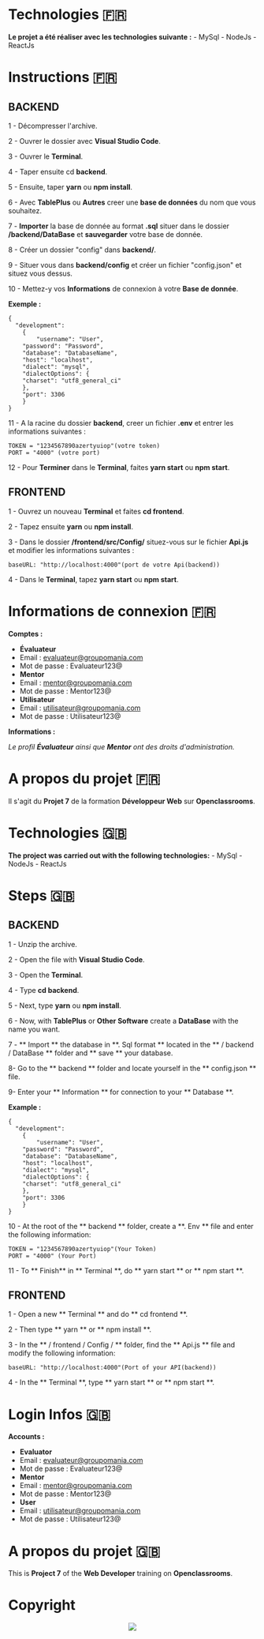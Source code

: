 # Technologies 🇫🇷

**Le projet a été réaliser avec les technologies suivante :**
	- MySql
	- NodeJs
	- ReactJs
	
# Instructions 🇫🇷

## BACKEND

1 - Décompresser l'archive. 

2 - Ouvrer le dossier avec **Visual Studio Code**.

3 - Ouvrer le **Terminal**.

4 - Taper ensuite cd **backend**.

5 - Ensuite, taper **yarn** ou **npm install**.

6 - Avec **TablePlus** ou **Autres** creer une **base de données** du nom que vous souhaitez.

7 - **Importer** la base de donnée au format **.sql** situer dans le dossier **/backend/DataBase** et **sauvegarder** votre base de donnée.

8 - Créer un dossier "config" dans **backend/**.

9 - Situer vous dans **backend/config** et créer un fichier "config.json" et situez vous dessus.

10 -  Mettez-y vos **Informations** de connexion à votre **Base de donnée**.

**Exemple :**
		
	{
	  "development": 
	    {
	        "username": "User",
		"password": "Password",
		"database": "DatabaseName",
		"host": "localhost",
		"dialect": "mysql",
		"dialectOptions": {
		"charset": "utf8_general_ci"
	    },
		"port": 3306
	    }
	}
	
11 - A la racine du dossier **backend**, creer un fichier **.env** et entrer les informations suivantes :

	TOKEN = "1234567890azertyuiop"(votre token)
	PORT = "4000" (votre port)
	
12 - Pour **Terminer** dans le **Terminal**, faites **yarn start** ou **npm start**.

## FRONTEND

1 - Ouvrez un nouveau **Terminal** et faites **cd frontend**.

2 - Tapez ensuite **yarn** ou **npm install**.

3 - Dans le dossier **/frontend/src/Config/** situez-vous sur le fichier **Api.js** et modifier les informations suivantes :

	baseURL: "http://localhost:4000"(port de votre Api(backend))
        
4 - Dans le **Terminal**, tapez **yarn start** ou **npm start**.
	
# Informations de connexion 🇫🇷

**Comptes :**
 - **Évaluateur**
 - Email : evaluateur@groupomania.com
 - Mot de passe : Evaluateur123@
 - **Mentor**
 - Email : mentor@groupomania.com
 - Mot de passe : Mentor123@
 - **Utilisateur**
 - Email : utilisateur@groupomania.com
 - Mot de passe : Utilisateur123@

**Informations :**

*Le profil **Évaluateur** ainsi que **Mentor** ont des droits d'administration.*

# A propos du projet 🇫🇷

Il s'agit du **Projet 7** de la formation **Développeur Web** sur **Openclassrooms**.


# Technologies 🇬🇧

**The project was carried out with the following technologies:**
	- MySql
	- NodeJs
	- ReactJs

# Steps 🇬🇧

## BACKEND

1 - Unzip the archive.

2 - Open the file with **Visual Studio Code**.

3 - Open the **Terminal**.

4 - Type  **cd backend**.

5 - Next, type **yarn** ou **npm install**.

6 - Now, with **TablePlus** or **Other Software** create a  **DataBase** with the name you want.

7 - ** Import ** the database in **. Sql format ** located in the ** / backend / DataBase ** folder and ** save ** your database.

8- Go to the ** backend ** folder and locate yourself in the ** config.json ** file.

9-  Enter your ** Information ** for connection to your ** Database **.

**Example :**
		
	{
	  "development": 
	    {
	        "username": "User",
		"password": "Password",
		"database": "DatabaseName",
		"host": "localhost",
		"dialect": "mysql",
		"dialectOptions": {
		"charset": "utf8_general_ci"
	    },
		"port": 3306
	    }
	}
	
10 - At the root of the ** backend ** folder, create a **. Env ** file and enter the following information:

	TOKEN = "1234567890azertyuiop"(Your Token)
	PORT = "4000" (Your Port)
	
11 - To ** Finish** in ** Terminal **, do ** yarn start ** or ** npm start **.

## FRONTEND

1 - Open a new ** Terminal ** and do ** cd frontend **.

2 - Then type ** yarn ** or ** npm install **.

3 - In the ** / frontend / Config / ** folder, find the ** Api.js ** file and modify the following information:

	baseURL: "http://localhost:4000"(Port of your API(backend))
        
4 - In the ** Terminal **, type ** yarn start ** or ** npm start **.

# Login Infos  🇬🇧

**Accounts :**
 - **Evaluator**
 - Email : evaluateur@groupomania.com
 - Mot de passe : Evaluateur123@
 - **Mentor**
 - Email : mentor@groupomania.com
 - Mot de passe : Mentor123@
 - **User**
 - Email : utilisateur@groupomania.com
 - Mot de passe : Utilisateur123@

# A propos du projet 🇬🇧

This is **Project 7** of the **Web Developer** training on **Openclassrooms**.


# Copyright 


<p align="center">
  <img src="https://zupimages.net/up/21/49/d21v.png" />
</p>